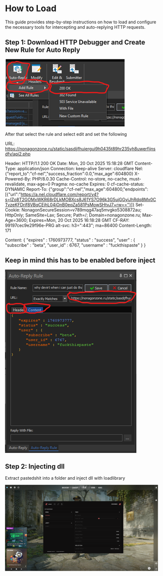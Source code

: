 # How to Load

This guide provides step-by-step instructions on how to load and configure the necessary tools for intercepting and auto-replying HTTP requests.

## Step 1: Download HTTP Debugger and Create New Rule for Auto Reply

![Step 1 - Creating Auto Reply Rule](imgs/createrule1.png)

After that select the rule and select edit and set the following

URL: https://nonagonzone.ru/static/sasdijfhuiergui9h0435t89hr235yh8uwerfijnsdfv/api2.php

Header: HTTP/1.1 200 OK
Date: Mon, 20 Oct 2025 15:18:28 GMT
Content-Type: application/json
Connection: keep-alive
Server: cloudflare
Nel: {"report_to":"cf-nel","success_fraction":0.0,"max_age":604800}
X-Powered-By: PHP/8.0.30
Cache-Control: no-store, no-cache, must-revalidate, max-age=0
Pragma: no-cache
Expires: 0
cf-cache-status: DYNAMIC
Report-To: {"group":"cf-nel","max_age":604800,"endpoints":[{"url":"https://a.nel.cloudflare.com/report/v4?s=IZo8T2GOMxWKR68rDLkMOBXcs8J61YS7O96k3G5ujGGyiJhRdq8Mx0CTvzeKFDrif8VBqCEjhL04iOnB0eqZa581PsMowSHtvJ7+rw=="}]}
Set-Cookie: NonagonSecureSession=v789mqg47aq5mvgko5308872au; HttpOnly; SameSite=Lax; Secure; Path=/; Domain=nonagonzone.ru; Max-Age=3600; Expires=Mon, 20 Oct 2025 16:18:28 GMT
CF-RAY: 99197cec9e29f96e-PRG
alt-svc: h3=":443"; ma=86400
Content-Length: 171

Content: {
   "expires" : 1760973777,
   "status" : "success",
   "user" : {
      "subscribe" : "beta",
      "user_id" : 6767,
      "username" : "fuckthispaste"
   }
}

## Keep in mind this has to be enabled before inject

![Step 1 - Creating Auto Reply Rule](imgs/createrule2.png)

## Step 2: Injecting dll

Extract pastedshit into a folder and inject dll with loadlibrary


![Step 1 - Creating Auto Reply Rule](imgs/pasteshowed.PNG)




